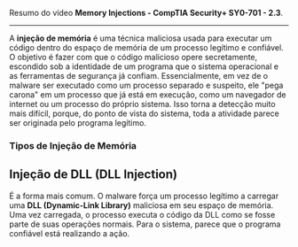 Resumo do vídeo **Memory Injections - CompTIA Security+ SY0-701 - 2.3**.

***

A **injeção de memória** é uma técnica maliciosa usada para executar um código dentro do espaço de memória de um processo legítimo e confiável. 
O objetivo é fazer com que o código malicioso opere secretamente, escondido sob a identidade de um programa que o sistema operacional e as ferramentas de segurança já confiam.
Essencialmente, em vez de o malware ser executado como um processo separado e suspeito, ele "pega carona" em um processo que já está em execução, como um navegador de internet ou 
um processo do próprio sistema. Isso torna a detecção muito mais difícil, porque, do ponto de vista do sistema, toda a atividade parece ser originada pelo programa legítimo.

### Tipos de Injeção de Memória

## Injeção de DLL (DLL Injection)
É a forma mais comum. O malware força um processo legítimo a carregar uma **DLL (Dynamic-Link Library)** maliciosa em seu espaço de memória. 
Uma vez carregada, o processo executa o código da DLL como se fosse parte de suas operações normais. Para o sistema, parece que o programa confiável está realizando a ação.

